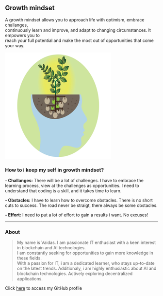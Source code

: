 ## Growth mindset

A growth mindset allows you to approach life with optimism, embrace challanges,  
continuously learn and improve, and adapt to changing circumstances. It empowers you to  
reach your full potential and make the most out of opportunities that come your way.

<img src="image1.webp" alt="This is a growth minset image" style="width:350px; height:350px;">


### How to i keep my self in growth mindset?

**- Challanges:** There will be a lot of challenges. I have to embrace the learning process, view at the challenges as opportunities. I need to understand that coding is a skill, and it takes time to learn.  

**- Obstacles:** I have to learn how to overcome obstacles. There is no short cuts to success. The road never be straigt, there always be some obstacles. 

**- Effort:** I need to put a lot of effort to gain a results i want. No excuses! 

***

### About

> My name is Vaidas. I am passionate IT enthusiast with a keen interest in blockchain and AI technologies.  
> I am constantly seeking for opportunities to gain more knowledge in these fields.  
> With a passion for IT, i am a dedicated learner, who stays up-to-date on the latest trends. 
> Additionaly, i am highly enthusiastic about AI and blockchain technologies. Actively exploring decentralized  
> applications.

Click [here](https://github.com/MisterVaidas) to access my GitHub profile
